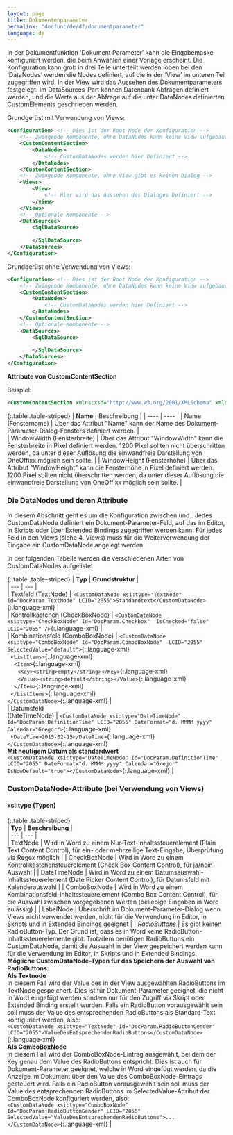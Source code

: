 ```yaml
---
layout: page
title: Dokumentenparameter
permalink: "docfunc/de/df/documentparameter"
language: de
---
```


In der Dokumentfunktion ‘Dokument Parameter’ kann die Eingabemaske konfiguriert werden, die beim Anwählen einer Vorlage erscheint. Die Konfiguration kann grob in drei Teile unterteilt werden: oben bei den ‘DataNodes’ werden die Nodes definiert, auf die in der ‘View’ im unteren Teil zugegriffen wird. In der View wird das Aussehen des Dokumentparameters festgelegt. Im DataSources-Part können Datenbank Abfragen definiert werden, und die Werte aus der Abfrage auf die unter DataNodes definierten CustomElements geschrieben werden.

Grundgerüst mit Verwendung von Views:
```xml
<Configuration>	<!-- Dies ist der Root Node der Konfiguration -->
	<!-- Zwingende Komponente, ohne DataNodes kann keine View aufgebaut werden	-->
	<CustomContentSection>
		<DataNodes>
			<!-- CustomDataNodes werden hier Definiert -->
		</DataNodes>
	</CustomContentSection>
	<!-- Zwingende Komponente, ohne View gibt es keinen Dialog -->
	<Views>
		<View>
			<!-- Hier wird das Aussehen des Dialoges Definiert -->
		</view>
	</Views>
	<!-- Optionale Komponente -->
	<DataSources>
		<SqlDataSource>
		
		</SqlDataSource>
	</DataSources>
</Configuration>
```

Grundgerüst ohne Verwendung von Views:
```xml
<Configuration>	<!-- Dies ist der Root Node der Konfiguration -->
	<!-- Zwingende Komponente, ohne DataNodes kann keine View aufgebaut werden	-->
	<CustomContentSection>
		<DataNodes>
			<!-- CustomDataNodes werden hier Definiert -->
		</DataNodes>
	</CustomContentSection>	
	<!-- Optionale Komponente -->
	<DataSources>
		<SqlDataSource>
		
		</SqlDataSource>
	</DataSources>
</Configuration>
```

__Attribute von CustomContentSection__  

Beispiel:
```xml
<CustomContentSection xmlns:xsd="http://www.w3.org/2001/XMLSchema" xmlns:xsi="http://www.w3.org/2001/XMLSchema-instance" Name="Dokument-Parameter" WindowWidth="750" WindowHeight="750">
```

{:.table .table-striped}
|  __Name__  |  Beschreibung  |
|  ----  | ----  |
|   Name (Fenstername)  |    Über das Attribut "Name" kann der Name des Dokument-Parameter-Dialog-Fensters definiert werden.  |  
| WindowWidth (Fensterbreite) |  Über das Attribut "WindowWidth" kann die Fensterbreite in Pixel definiert werden. 1200 Pixel sollten nicht überschritten werden, da unter dieser Auflösung die einwandfreie Darstellung von OneOffixx möglich sein sollte. |
| WindowHeight (Fensterhöhe) |  Über das Attribut "WindowHeight" kann die Fensterhöhe in Pixel definiert werden. 1200 Pixel sollten nicht überschritten werden, da unter dieser Auflösung die einwandfreie Darstellung von OneOffixx möglich sein sollte. |

### Die DataNodes und deren Attribute

  In diesem Abschnitt geht es um die Konfiguration zwischen <DataNodes> und </DataNodes>.
  Jedes CustomDataNode definiert ein Dokument-Parameter-Feld, auf das im Editor, in Skripts
  oder über Extended Bindings zugegriffen werden kann.
  Für jedes Feld in den Views (siehe 4. Views) muss für die Weiterverwendung der Eingabe ein
  CustomDataNode angelegt werden.

In der folgenden Tabelle werden die verschiedenen Arten von CustomDataNodes aufgelistet.

{:.table .table-striped}
|  __Typ__     |  __Grundstruktur__  |             
|  --- 	|  ---	|    
|  Textfeld (TextNode) | `<CustomDataNode xsi:type="TextNode" Id="DocParam.TextNode" LCID="2055">Standardtext</CustomDataNode>`{:.language-xml}    |   
|  Kontrollkästchen (CheckBoxNode) | `<CustomDataNode xsi:type="CheckBoxNode" Id="DocParam.Checkbox"  IsChecked="false"  LCID="2055" />`{:.language-xml}  |    
|  Kombinationsfeld	(ComboBoxNode)	| `<CustomDataNode xsi:type="ComboBoxNode" Id="DocParam.ComboBoxNode"  LCID="2055" SelectedValue="default">`{:.language-xml}<br>&nbsp;&nbsp;`<ListItems>`{:.language-xml}<br>&nbsp;&nbsp;&nbsp;&nbsp;`<Item>`{:.language-xml}<br>&nbsp;&nbsp;&nbsp;&nbsp;&nbsp;&nbsp;`<Key><string>empty</string></Key>`{:.language-xml}<br>&nbsp;&nbsp;&nbsp;&nbsp;&nbsp;&nbsp;`<Value><string>default</string></Value>`{:.language-xml}<br>&nbsp;&nbsp;&nbsp;&nbsp;`</Item>`{:.language-xml}<br>&nbsp;&nbsp;`</ListItems>`{:.language-xml}<br>`</CustomDataNode>`{:.language-xml}   |     
|  Datumsfeld <br> (DateTimeNode)  |  `<CustomDataNode xsi:type="DateTimeNode" Id="DocParam.DefinitionTime" LCID="2055" DateFormat="d. MMMM yyyy" Calendar="Gregor">`{:.language-xml}<br>&nbsp;&nbsp;`<DateTime>2015-02-15</DateTime>`{:.language-xml}<br>`</CustomDataNode>`{:.language-xml} <br> __Mit heutigem Datum als standardwert__ <br> `<CustomDataNode xsi:type="DateTimeNode" Id="DocParam.DefinitionTime" LCID="2055" DateFormat="d. MMMM yyyy" Calendar="Gregor" IsNowDefault="true"></CustomDataNode>`{:.language-xml}  |

### CustomDataNode-Attribute (bei Verwendung von Views)  

#### xsi:type (Typen)  
  
  

{:.table .table-striped}  
|  __Typ__     |  __Beschreibung__  |             
|  --- 	|  ---	|    
|  TextNode   |  Wird in Word zu einem Nur-Text-Inhaltssteuerelement (Plain Text Content Control), für ein- oder mehrzeilige Text-Eingabe, Überprüfung via Regex möglich  |
|  CheckBoxNode |  Wird in Word zu einem Kontrollkästchensteuerelement (Check Box Content Control), für ja/nein-Auswahl  |
|  DateTimeNode | Wird in Word zu einem Datumsauswahl-Inhaltssteuerelement (Date Picker Content Control), für Datumsfeld mit Kalenderauswahl |
|  ComboBoxNode  | Wird in Word zu einem Kombinationsfeld-Inhaltssteuerelement (Combo Box Content Control), für die Auswahl zwischen vorgegebenen Werten (beliebige Eingaben in Word zulässig)  |
|  LabelNode  |  Überschrift im Dokument-Parameter-Dialog wenn Views nicht verwendet werden, nicht für die Verwendung im Editor, in Skripts und in Extended Bindings geeignet  |
|  *RadioButtons*  |  Es gibt keinen RadioButton-Typ. Der Grund ist, dass es in Word keine RadioButton-Inhaltssteuerelemente gibt. Trotzdem benötigen RadioButtons ein CustomDataNode, damit die Auswahl in der View gespeichert werden kann für die Verwendung im Editor, in Skripts und in Extended Bindings. <br> __Mögliche CustomDataNode-Typen für das Speichern der Auswahl von RadioButtons:__ <br>__Als Textnode__ <br> In diesem Fall wird der Value des in der View ausgewählten RadioButtons im TextNode gespeichert. Dies ist für Dokument-Parameter geeignet, die nicht in Word eingefügt werden sondern nur für den Zugriff via Skript oder Extended Binding erstellt wurden. Falls ein RadioButton vorausgewählt sein soll muss der Value des entsprechenden RadioButtons als Standard-Text konfiguriert werden, also: <br> `<CustomDataNode xsi:type="TextNode" Id="DocParam.RadioButtonGender" LCID="2055">ValueDesEntsprechendenRadioButtons</CustomDataNode>`{:.language-xml} <br> __Als ComboBoxNode__ <br> In diesem Fall wird der ComboBoxNode-Eintrag ausgewählt, bei dem der Key genau dem Value des RadioButtons entspricht. Dies ist auch für Dokument-Parameter geeignet, welche in Word eingefügt werden, da die Anzeige im Dokument über den Value des ComboBoxNode-Eintrags gesteuert wird. Falls ein RadioButton vorausgewählt sein soll muss der Value des entsprechenden RadioButtons im SelectedValue-Attribut der ComboBoxNode konfiguriert werden, also: <br> `<CustomDataNode xsi:type="ComboBoxNode" Id="DocParam.RadioButtonGender" LCID="2055" SelectedValue="ValueDesEntsprechendenRadioButtons">...</CustomDataNode>`{:.language-xml} |
